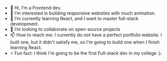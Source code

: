 - 👋 Hi, I’m a Frontend dev.
- 👀 I’m interested in building responsive websites with much animation.
- 🌱 I’m currently learning React, and I want to master full-stack development.
- 💞️ I’m looking to collaborate on open-source projects 
- 📫 How to reach me: I currently do not have a perfect portfolio website. I built one, but it didn't satisfy me, so I'm going to build one when I finish learning React.
- ⚡ Fun fact: I think I'm going to be the first Full-stack dev in my college :). 
